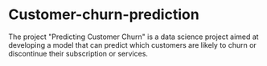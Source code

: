 # Customer-churn-prediction
The project "Predicting Customer Churn" is a data science project aimed at developing a model that can predict which customers are likely to churn or discontinue their subscription or services.
